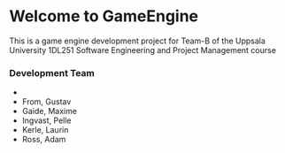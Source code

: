 # Welcome to GameEngine

This is a game engine development project for Team-B of the Uppsala University 1DL251 Software Engineering and Project Management course

### Development Team

 * 
 * From, Gustav
 * Gaide, Maxime
 * Ingvast, Pelle 
 * Kerle, Laurin
 * Ross, Adam
